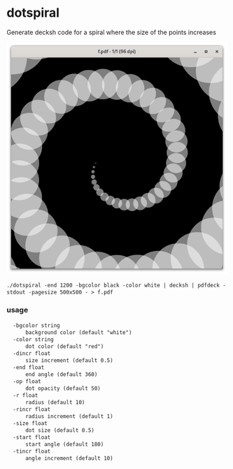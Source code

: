 # dotspiral

Generate decksh code for a spiral where the size of the points increases

![dotspiral](dotspiral.png)

```
./dotspiral -end 1200 -bgcolor black -color white | decksh | pdfdeck -stdout -pagesize 500x500 - > f.pdf
```

### usage

```
  -bgcolor string
      background color (default "white")
  -color string
      dot color (default "red")
  -dincr float
      size increment (default 0.5)
  -end float
      end angle (default 360)
  -op float
      dot opacity (default 50)
  -r float
      radius (default 10)
  -rincr float
      radius increment (default 1)
  -size float
      dot size (default 0.5)
  -start float
      start angle (default 180)
  -tincr float
      angle increment (default 10)
```
